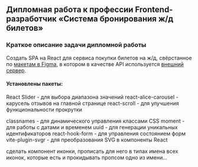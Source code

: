 ## Дипломная работа к профессии Frontend-разработчик «Система бронирования ж/д билетов»

### Краткое описание задачи дипломной работы
Создать SPA на React для сервиса покупки билетов на ж/д, свёрстанное по [макетам в Figma](https://www.figma.com/file/7981GjEsjSpBUKolk4xFoT/%D0%97%D0%B0%D0%BA%D0%B0%D0%B7-%D0%B1%D0%B8%D0%BB%D0%B5%D1%82%D0%BE%D0%B2?node-id=0%3A1), в котором в качестве API используется [внешний сервер](https://students.netoservices.ru/fe-diplom/).




#### Установлены пакеты:

React Slider - для выбора диапазона значений
react-alice-carousel - карусель отзывов на главной странице
react-scroll - для улучшения функциональности прокрутки 




classnames - для динамического управления классами CSS
moment - для работы с датами и временем
uuid - для генерации уникальных идентификаторов
react-hook-form - для управления состоянием форм
vite-plugin-svgr - для преобразования SVG в компоненты React




сделать компонент иконки, 
прописать для него в типах  имена всех иконок, которые есть и прокидывать пропсом одно из имени...